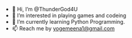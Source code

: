 - 👋 Hi, I’m @ThunderGod4U
- 👀 I’m interested in playing games and codeing
- 🌱 I’m currently learning Python Programming.
- 📫 Reach me by yogemeena1@gmail.com

<!---
ThunderGod4U/ThunderGod4U is a ✨ special ✨ repository because its `README.md` (this file) appears on your GitHub profile.
You can click the Preview link to take a look at your changes.
--->
